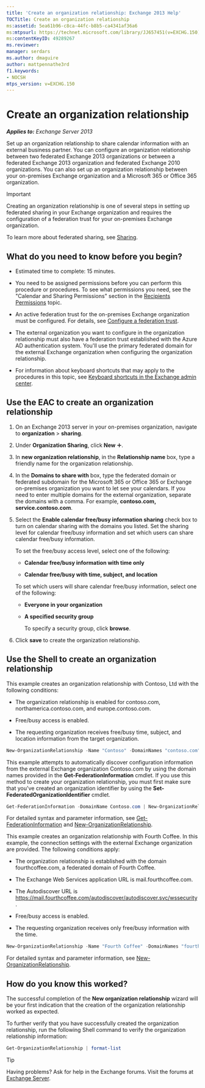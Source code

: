 ```yaml
---
title: 'Create an organization relationship: Exchange 2013 Help'
TOCTitle: Create an organization relationship
ms:assetid: 5ea61b96-c8ca-44fc-b8b5-ca4341af36a6
ms:mtpsurl: https://technet.microsoft.com/library/JJ657451(v=EXCHG.150)
ms:contentKeyID: 49289267
ms.reviewer: 
manager: serdars
ms.author: dmaguire
author: mattpennathe3rd
f1.keywords:
- NOCSH
mtps_version: v=EXCHG.150
---
```


# Create an organization relationship

_**Applies to:** Exchange Server 2013_

Set up an organization relationship to share calendar information with an external business partner. You can configure an organization relationship between two federated Exchange 2013 organizations or between a federated Exchange 2013 organization and federated Exchange 2010 organizations. You can also set up an organization relationship between your on-premises Exchange organization and a Microsoft 365 or Office 365 organization.

> [!IMPORTANT]
> Creating an organization relationship is one of several steps in setting up federated sharing in your Exchange organization and requires the configuration of a federation trust for your on-premises Exchange organization.

To learn more about federated sharing, see [Sharing](sharing-exchange-2013-help.md).

## What do you need to know before you begin?

- Estimated time to complete: 15 minutes.

- You need to be assigned permissions before you can perform this procedure or procedures. To see what permissions you need, see the "Calendar and Sharing Permissions" section in the [Recipients Permissions](recipients-permissions-exchange-2013-help.md) topic.

- An active federation trust for the on-premises Exchange organization must be configured. For details, see [Configure a federation trust](configure-a-federation-trust-exchange-2013-help.md).

- The external organization you want to configure in the organization relationship must also have a federation trust established with the Azure AD authentication system. You'll use the primary federated domain for the external Exchange organization when configuring the organization relationship.

- For information about keyboard shortcuts that may apply to the procedures in this topic, see [Keyboard shortcuts in the Exchange admin center](keyboard-shortcuts-in-the-exchange-admin-center-2013-help.md).

## Use the EAC to create an organization relationship

1. On an Exchange 2013 server in your on-premises organization, navigate to **organization** \> **sharing**.

2. Under **Organization Sharing**, click **New** ![Add Icon](images/JJ218640.c1e75329-d6d7-4073-a27d-498590bbb558(EXCHG.150).gif "Add Icon").

3. In **new organization relationship**, in the **Relationship name** box, type a friendly name for the organization relationship.

4. In the **Domains to share with** box, type the federated domain or federated subdomain for the Microsoft 365 or Office 365 or Exchange on-premises organization you want to let see your calendars. If you need to enter multiple domains for the external organization, separate the domains with a comma. For example, **contoso.com, service.contoso.com**.

5. Select the **Enable calendar free/busy information sharing** check box to turn on calendar sharing with the domains you listed. Set the sharing level for calendar free/busy information and set which users can share calendar free/busy information.

    To set the free/busy access level, select one of the following:

    - **Calendar free/busy information with time only**

    - **Calendar free/busy with time, subject, and location**

    To set which users will share calendar free/busy information, select one of the following:

    - **Everyone in your organization**

    - **A specified security group**

        To specify a security group, click **browse**.

6. Click **save** to create the organization relationship.

## Use the Shell to create an organization relationship

This example creates an organization relationship with Contoso, Ltd with the following conditions:

- The organization relationship is enabled for contoso.com, northamerica.contoso.com, and europe.contoso.com.

- Free/busy access is enabled.

- The requesting organization receives free/busy time, subject, and location information from the target organization.

```powershell
New-OrganizationRelationship -Name "Contoso" -DomainNames "contoso.com","northamerica.contoso.com","europe.contoso.com" -FreeBusyAccessEnabled $true -FreeBusyAccessLevel LimitedDetails
```

This example attempts to automatically discover configuration information from the external Exchange organization Contoso.com by using the domain names provided in the **Get-FederationInformation** cmdlet. If you use this method to create your organization relationship, you must first make sure that you've created an organization identifier by using the **Set-FederatedOrganizationIdentifier** cmdlet.

```powershell
Get-FederationInformation -DomainName Contoso.com | New-OrganizationRelationship -Name "Contoso" -FreeBusyAccessEnabled $true -FreeBusyAccessLevel LimitedDetails
```

For detailed syntax and parameter information, see [Get-FederationInformation](https://docs.microsoft.com/powershell/module/exchange/Get-FederationInformation) and [New-OrganizationRelationship](https://docs.microsoft.com/powershell/module/exchange/New-OrganizationRelationship).

This example creates an organization relationship with Fourth Coffee. In this example, the connection settings with the external Exchange organization are provided. The following conditions apply:

- The organization relationship is established with the domain fourthcoffee.com, a federated domain of Fourth Coffee.

- The Exchange Web Services application URL is mail.fourthcoffee.com.

- The Autodiscover URL is https://mail.fourthcoffee.com/autodiscover/autodiscover.svc/wssecurity.

- Free/busy access is enabled.

- The requesting organization receives only free/busy information with the time.

```powershell
New-OrganizationRelationship -Name "Fourth Coffee" -DomainNames "fourthcoffee.com" -FreeBusyAccessEnabled $true -FreeBusyAccessLevel AvailabilityOnly -TargetAutodiscoverEpr "https://mail.fourthcoffee.com/autodiscover/autodiscover.svc/wssecurity" -TargetApplicationUri "mail.fourthcoffee.com"
```

For detailed syntax and parameter information, see [New-OrganizationRelationship](https://docs.microsoft.com/powershell/module/exchange/New-OrganizationRelationship).

## How do you know this worked?

The successful completion of the **New organization relationship** wizard will be your first indication that the creation of the organization relationship worked as expected.

To further verify that you have successfully created the organization relationship, run the following Shell command to verify the organization relationship information:

```powershell
Get-OrganizationRelationship | format-list
```

> [!TIP]
> Having problems? Ask for help in the Exchange forums. Visit the forums at [Exchange Server](https://go.microsoft.com/fwlink/p/?linkid=60612).
